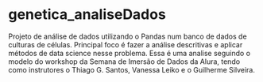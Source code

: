 # genetica_analiseDados
Projeto de análise de dados utilizando o Pandas num banco de dados de culturas de células. Principal foco é fazer a análise descritivas e aplicar métodos de data science nesse problema. Essa é uma analise seguindo o modelo do workshop da Semana de Imersão de Dados da Alura, tendo como instrutores o Thiago G. Santos, Vanessa Leiko e o Guilherme Silveira.   
